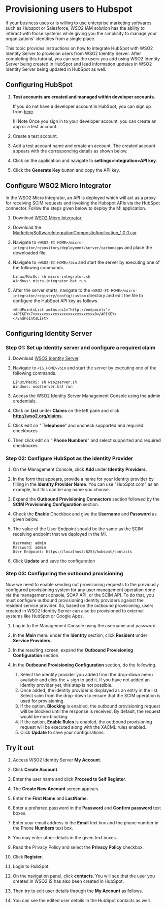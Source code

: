 # Provisioning users to Hubspot

If your business uses or is willing to use enterprise marketing softwares such as Hubspot or Salesforce, WSO2 IAM 
solution has the ability to interact with those systems while giving you the simplicity to manage your 
organizations' identities from a single place.

This topic provides instructions on how to integrate HubSpot with WSO2 Identity Server to provision users from WSO2 
Identity Server. After completing this tutorial, you can see the users you add using WSO2 Identity Server being created 
in HubSpot and lead information updates in WSO2 Identity Server being updated in HubSpot as well.

## Configuring HubSpot

1. **Test accounts are created and managed within developer accounts.** 
        
      If you do not have a developer account in HubSpot, you can sign up from 
      [here](https://app.hubspot.com/signup/developers?_ga=2.39153443.1802613489.1576611619-500942594.1573763828).
    
    !!! Note 
        Once you sign in to your developer account, you can create an app or a test account.

    <!-- ![hubspot-developer-home]({{base_path}}/assets/img/tutorials/hubspot-developer-home.png) -->

2. Create a test account.
3. Add a test account name and create an account. The created account appears with the corresponding details as shown below. 
    <!--![hubspot-test-account]({{base_path}}/assets/img/tutorials/hubspot-test-account.png)-->

4. Click on the application and navigate to **settings>Integration>API key**.
5. Click the **Generate Key** button and copy the API key.

    <!--![hubspot-generate-key]({{base_path}}/assets/img/tutorials/hubspot-generate-key.png)-->

## Configure WSO2 Micro Integrator

In the WSO2 Micro Integrator, an API is deployed which will act as a proxy for receiving SCIM requests and invoking the 
Hubspot APIs via the HubSpot connector. Follow the steps given below to deploy the MI application.

1. Download [WSO2 Micro Integrator](https://wso2.com/integration/micro-integrator/#).
2. Download the [MarketingSoftwareIntegrationCompositeApplication_1.0.0.car]({{base_path}}/assets/attachments/MarketingSoftwareIntegrationCompositeApplication_1.0.0.car).
3. Navigate to `<WSO2-EI-HOME>/micro-integrator/repository/deployment/server/carbonapps` and place the downloaded file.
4. Navigate to `<WSO2-EI-HOME>/bin` and start the server by executing one of the following commands.

    ``` 
    Linux/MacOs: sh micro-integrator.sh
    Windows: micro-integrator.bat run
    ```

1. After the server starts, navigate to the `<WSO2-EI-HOME>/micro-integrator/registry/config/custom` directory and edit 
the file to configure the HubSpot API key as follows.

    ```
    <EndPointsList xmlns:ns1="http://endpoints">
    <APIKEY>7xxxxxxxxxxxxxxxxxxxxxxxxxxxx8</APIKEY>
    </EndPointsList> 
    ```

## Configuring Identity Server

### Step 01: Set up Identity server and configure a required claim

1. Download [WSO2 Identity Server](https://wso2.com/identity-and-access-management/).
2. Navigate to `<IS_HOME>\bin` and start the server by executing one of the following commands.

    ```
    Linux/MacOS: sh wso2server.sh
    Windows: wso2server.bat run
    ```

3. Access the WSO2 Identity Server Management Console using the admin credentials.
4. Click on **List** under **Claims** on the left pane and click **http://wso2.org/claims**.
5. Click edit on &quot; **Telephone**&quot; and uncheck supported and required checkboxes.

    <!--![telephone-claim]({{base_path}}/assets/img/tutorials/telephone-claim.png)-->

6. Then click edit on &quot; **Phone Numbers**&quot; and select supported and required checkboxes.

    <!--![phone-number-claim]({{base_path}}/assets/img/tutorials/phone-number-claim.png)-->

### Step 02: Configure HubSpot as the identity Provider

1. On the Management Console, click **Add** under **Identity Providers**.
2. In the form that appears, provide a name for your identity provider by filling in the **Identity Provider Name**. You can use &quot;HubSpot.com&quot; as an example, but this can be any name you choose.
3. Expand the **Outbound Provisioning Connectors** section followed by the **SCIM Provisioning Configuration** section.

4. Check the **Enable** Checkbox and give the **Username** and **Password** as given below.
5. The value of the User Endpoint should be the same as the SCIM receiving endpoint that we deployed in the MI.

    ```
    Username: admin
    Password: admin
    User Endpoint: https://localhost:8253/hubspot/contacts
    ```

    <!--![scim-provisioning-conf]({{base_path}}/assets/img/tutorials/scim-provisioning-conf.png)-->

1. Click **Update** and save the configuration

### Step 03: Configuring the outbound provisioning

Now we need to enable sending out provisioning requests to the previously configured provisioning system for any user 
management operation done via the management console, SOAP API, or the SCIM API. To do that, you must configure outbound 
provisioning identity providers against the resident service provider. So, based on the outbound provisioning, 
users created in WSO2 Identity Server can also be provisioned to external systems like HubSpot or Google Apps.

1. Log in to the Management Console using the username and password.
2. In the **Main** menu under the **Identity** section, click **Resident** under **Service Providers.**
3. In the resulting screen, expand the **Outbound Provisioning Configuration** section.
4. In the **Outbound Provisioning Configuration** section, do the following.

    1. Select the identity provider you added from the drop-down menu available and click the + sign to add it. If you 
    have not added an identity provider yet, this step is not possible.
    2. Once added, the identity provider is displayed as an entry in the list. Select scim from the drop-down to ensure 
    that the SCIM operation is used for provisioning.
    3. If the option, **Blocking** is enabled, the outbound provisioning request will be blocked until the response is 
    received. By default, the request would be non-blocking.
    4. If the option, **Enable Rules** is enabled, the outbound provisioning request will be executed along with the 
    XACML rules enabled.
    5. Click **Update** to save your configurations.

    <!--![outbound-provisioning-conf]({{base_path}}/assets/img/tutorials/outbound-provisioning-conf.png)-->

## Try it out

1. Access WSO2 Identity Server **My Account**.
2. Click **Create Account**.

    <!--![sign-in]({{base_path}}/assets/img/tutorials/sign-in.png)-->

3. Enter the user name and click **Proceed to Self Register**.

    <!--![start-sign-in]({{base_path}}/assets/img/tutorials/start-sign-in.png)-->

1. The **Create New Account** screen appears.

    <!--![create-new-account]({{base_path}}/assets/img/tutorials/create-new-account.png)-->

1. Enter the **First Name** and **LastName**.
2. Enter a preferred password in the **Password** and **Confirm password** text boxes.
3. Enter your email address in the **Email** text box and the phone number in the Phone **Numbers** text box.
4. You may enter other details in the given text boxes.
5. Read the Privacy Policy and select the **Privacy Policy** checkbox.
6. Click **Register**.
7. Login to HubSpot.
8. On the navigation panel, click **contacts**. You will see that the user you created in WSO2 IS has also been created in 
HubSpot.
9. Then try to edit user details through the **My Account** as follows.

    <!-- ![personal-info]({{base_path}}/assets/img/tutorials/personal-info.png) -->

10. You can see the edited user details in the HubSpot contacts as well.

    <!-- ![hubspot-contacts]({{base_path}}/assets/img/tutorials/hubspot-contacts.png) -->
